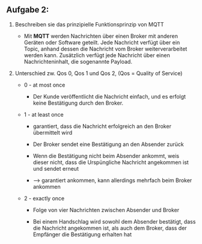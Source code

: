 ## Aufgabe 2:

1. Beschreiben sie das prinzipielle Funktionsprinzip von MQTT
   
   - Mit **MQTT**  werden Nachrichten über einen Broker mit anderen Geräten oder Software geteilt. Jede Nachricht verfügt über ein Topic, anhand dessen die Nachricht vom Broker weiterverarbeitet werden kann. Zusätzlich verfügt jede Nachricht über einen Nachrichteninhalt, die sogenannte Payload.

2. Unterschied zw. Qos 0, Qos 1 und Qos 2, (Qos  = Quality of Service)
   
   - 0 - at most once
     
     - Der Kunde veröffentlicht die Nachricht einfach, und es erfolgt keine Bestätigung durch den Broker.
   
   - 1 - at least once
     
     - garantiert, dass die Nachricht erfolgreich an den Broker übermittelt wird
     
     - Der Broker sendet eine Bestätigung an den Absender zurück
     
     - Wenn die Bestätigung nicht beim Absender ankommt, weis dieser nicht, dass die Urspüngliche Nachricht angekommen ist und sendet erneut
     
     - --> garantiert ankommen, kann allerdings mehrfach beim Broker ankommen
   
   - 2 - exactly once
     
     - Folge von vier Nachrichten zwischen Absender und Broker
     
     - Bei einem Handschlag wird sowohl dem Absender bestätigt, dass die Nachricht angekommen ist, als auch dem Broker, dass der Empfänger die Bestätigung erhalten hat


